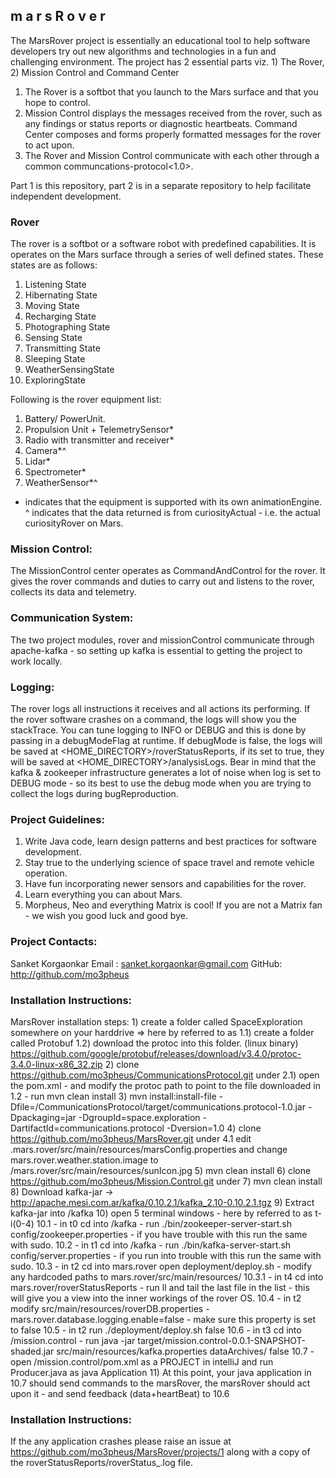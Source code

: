 ##   m a r s R o v e r

The MarsRover project is essentially an educational tool to help software developers try out new algorithms and technologies in a fun and challenging environment. The project has 2 essential parts viz. 1) The Rover, 2) Mission Control and Command Center

1) The Rover is a softbot that you launch to the Mars surface and that you hope to control.
2) Mission Control displays the messages received from the rover, such as any findings or status reports or diagnostic heartbeats. Command Center composes and forms properly formatted messages for the rover to act upon.
3) The Rover and Mission Control communicate with each other through a common communcations-protocol<1.0>.

Part 1 is this repository, part 2 is in a separate repository to help facilitate independent development.

### Rover

The rover is a softbot or a software robot with predefined capabilities. It is operates on the Mars surface through a series of well defined states. These states are as follows:
1) Listening State
2) Hibernating State
3) Moving State
4) Recharging State
5) Photographing State
6) Sensing State
7) Transmitting State 
8) Sleeping State
9) WeatherSensingState
10) ExploringState

Following is the rover equipment list:
1) Battery/ PowerUnit.
2) Propulsion Unit + TelemetrySensor*
3) Radio with transmitter and receiver*
4) Camera*^
5) Lidar*
6) Spectrometer*
7) WeatherSensor*^

* indicates that the equipment is supported with its own animationEngine. 
^ indicates that the data returned is from curiosityActual - i.e. the actual curiosityRover on Mars.

### Mission Control:
The MissionControl center operates as CommandAndControl for the rover. It gives the rover commands and duties to carry out and listens to the rover, collects its data and telemetry.

### Communication System:
The two project modules, rover and missionControl communicate through apache-kafka - so setting up kafka is essential to getting the project to work locally.

### Logging:
The rover logs all instructions it receives and all actions its performing. If the rover software crashes on a command, the logs will show you the stackTrace. You can tune logging to INFO or DEBUG and this is done by passing in a debugModeFlag at runtime. If debugMode is false, the logs will be saved at <HOME_DIRECTORY>/roverStatusReports, if its set to true, they will be saved at <HOME_DIRECTORY>/analysisLogs. Bear in mind that the kafka & zookeeper infrastructure generates a lot of noise when log is set to DEBUG mode - so its best to use the debug mode when you are trying to collect the logs during bugReproduction.

### Project Guidelines:
1) Write Java code, learn design patterns and best practices for software development.
2) Stay true to the underlying science of space travel and remote vehicle operation. 
3) Have fun incorporating newer sensors and capabilities for the rover.
4) Learn everything you can about Mars.
5) Morpheus, Neo and everything Matrix is cool! If you are not a Matrix fan - we wish you good luck and good bye.

### Project Contacts:
Sanket Korgaonkar
Email : sanket.korgaonkar@gmail.com
GitHub: http://github.com/mo3pheus 

### Installation Instructions:

MarsRover installation steps:
      1) create a folder called SpaceExploration somewhere on your harddrive => here by referred to as <HOME>
        1.1) create a folder called Protobuf
        1.2) download the protoc into this folder. (linux binary) https://github.com/google/protobuf/releases/download/v3.4.0/protoc-3.4.0-linux-x86_32.zip
      2) clone https://github.com/mo3pheus/CommunicationsProtocol.git under <HOME> 
        2.1) open the pom.xml - and modify the protoc path to point to the file downloaded in 1.2 - run mvn clean install
      3) mvn install:install-file -Dfile=<HOME>/CommunicationsProtocol/target/communications.protocol-1.0.jar -Dpackaging=jar -DgroupId=space.exploration -DartifactId=communications.protocol -Dversion=1.0
      4) clone https://github.com/mo3pheus/MarsRover.git under <HOME>
        4.1 edit <HOME>.mars.rover/src/main/resources/marsConfig.properties and change mars.rover.weather.station.image to <HOME>/mars.rover/src/main/resources/sunIcon.jpg
      5) mvn clean install
      6) clone https://github.com/mo3pheus/Mission.Control.git under <HOME>
      7) mvn clean install
      8) Download kafka-jar -> http://apache.mesi.com.ar/kafka/0.10.2.1/kafka_2.10-0.10.2.1.tgz
      9) Extract kafka-jar into <HOME>/kafka
      10) open 5 terminal windows - here by referred to as t-i(0-4)
        10.1 - in t0 cd into <HOME>/kafka - run ./bin/zookeeper-server-start.sh config/zookeeper.properties - if you have trouble with this run the same with sudo.
        10.2 - in t1 cd into <HOME>/kafka - run ./bin/kafka-server-start.sh config/server.properties - if you run into trouble with this run the same with sudo.
        10.3 - in t2 cd into <HOME>mars.rover open deployment/deploy.sh - modify any hardcoded paths to <HOME>mars.rover/src/main/resources/
        10.3.1 - in t4 cd into <HOME>mars.rover/roverStatusReports - run ll and tail the last file in the list - this will give you a view into the inner workings of the rover OS.
        10.4 - in t2 modify src/main/resources/roverDB.properties - mars.rover.database.logging.enable=false - make sure this property is set to false
        10.5 - in t2 run ./deployment/deploy.sh false
        10.6 - in t3 cd into <HOME>/mission.control - run java -jar target/mission.control-0.0.1-SNAPSHOT-shaded.jar src/main/resources/kafka.properties dataArchives/ false
        10.7 - open <HOME>/mission.control/pom.xml as a PROJECT in intelliJ and run Producer.java as java Application
      11) At this point, your java application in 10.7 should send commands to the marsRover, the marsRover should act upon it - and send feedback (data+heartBeat) to 10.6
### Installation Instructions:
If the any application crashes please raise an issue at https://github.com/mo3pheus/MarsRover/projects/1 along with a copy of the roverStatusReports/roverStatus_<timestamp>.log file.

